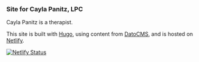 ### Site for Cayla Panitz, LPC

Cayla Panitz is a therapist.

This site is built with [Hugo](https://gohugo.io), using content from [DatoCMS](https://www.datocms.com/), and is hosted on [Netlify](https://netlify.com).

[![Netlify Status](https://api.netlify.com/api/v1/badges/59a0b74f-eaae-4708-a551-13d3866f1292/deploy-status)](https://app.netlify.com/sites/gifted-euclid-125980/deploys)
